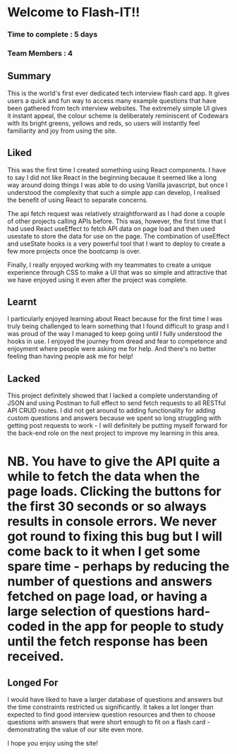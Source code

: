 # Welcome to Flash-IT!! 

### Time to complete : 5 days

### Team Members : 4


## Summary 

This is the world's first ever dedicated tech interview flash card app. It gives users a quick and fun way to access many example questions that have been gathered from tech interview websites. The extremely simple UI gives it instant appeal, the colour scheme is deliberately reminiscent of Codewars with its bright greens, yellows and reds, so users will instantly feel familiarity and joy from using the site.

## Liked

This was the first time I created something using React components. I have to say I did not like React in the beginning because it seemed like a long way around doing things I was able to do using Vanilla javascript, but once I understood the complexity that such a simple app can develop, I realised the benefit of using React to separate concerns. 

The api fetch request was relatively straightforward as I had done a couple of other projects calling APIs before. This was, however, the first time that I had used React useEffect to fetch API data on page load and then used usestate to store the data for use on the page. The combination of useEffect and useState hooks is a very powerful tool that I want to deploy to create a few more projects once the bootcamp is over.

Finally, I really enjoyed working with my teammates to create a unique experience through CSS to make a UI that was so simple and attractive that we have enjoyed using it even after the project was complete. 

## Learnt

I particularly enjoyed learning about React because for the first time I was truly being challenged to learn something that I found difficult to grasp and I was proud of the way I managed to keep going until I fully understood the hooks in use. I enjoyed the journey from dread and fear to competence and enjoyment where people were asking me for help. And there's no better feeling than having people ask me for help!

## Lacked 

This project definitely showed that I lacked a complete understanding of JSON and using Postman to full effect to send fetch requests to all RESTful API CRUD routes. I did not get around to adding functionality for adding custom questions and answers because we spent so long struggling with getting post requests to work - I will definitely be putting myself forward for the back-end role on the next project to improve my learning in this area. 

# NB. You have to give the API quite a while to fetch the data when the page loads. Clicking the buttons for the first 30 seconds or so always results in console errors. We never got round to fixing this bug but I will come back to it when I get some spare time - perhaps by reducing the number of questions and answers fetched on page load, or having a large selection of questions hard-coded in the app for people to study until the fetch response has been received.


## Longed For

I would have liked to have a larger database of questions and answers but the time constraints restricted us significantly. It takes a lot longer than expected to find good interview question resources and then to choose questions with answers that were short enough to fit on a flash card - demonstrating the value of our site even more.



I hope you enjoy using the site!
